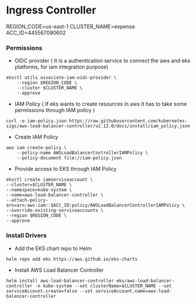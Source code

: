 # Ingress Controller

REGION_CODE=us-east-1
CLUSTER_NAME=expense
ACC_ID=445567090602

### Permissions

* OIDC provider ( It is a authentication service to connect the aws and eks platforms, for              iam integration  purpose)
```
eksctl utils associate-iam-oidc-provider \
    --region $REGION_CODE \
    --cluster $CLUSTER_NAME \
    --approve
```
* IAM Policy ( If eks wants to create resources in aws it has to take some permissions through IAM policy )
```
curl -o iam-policy.json https://raw.githubusercontent.com/kubernetes-sigs/aws-load-balancer-controller/v2.12.0/docs/install/iam_policy.json
```
* Create IAM Policy
```
aws iam create-policy \
    --policy-name AWSLoadBalancerControllerIAMPolicy \
    --policy-document file://iam-policy.json
```
* Provide access to EKS through IAM Policy
```
eksctl create iamserviceaccount \
--cluster=$CLUSTER_NAME \
--namespace=kube-system \
--name=aws-load-balancer-controller \
--attach-policy-arn=arn:aws:iam::$ACC_ID:policy/AWSLoadBalancerControllerIAMPolicy \
--override-existing-serviceaccounts \
--region $REGION_CODE \
--approve

```

### Install Drivers

* Add the EKS chart repo to Helm
```
helm repo add eks https://aws.github.io/eks-charts
```

* Install AWS Load Balancer Controller
```
helm install aws-load-balancer-controller eks/aws-load-balancer-controller -n kube-system --set clusterName=$CLUSTER_NAME --set serviceAccount.create=false --set serviceAccount.name=aws-load-balancer-controller
```
